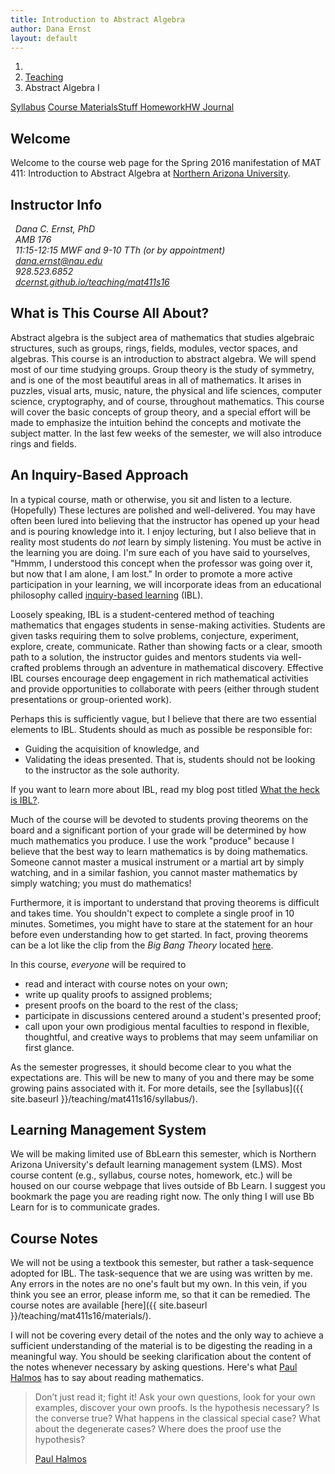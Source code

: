 ```yaml
---
title: Introduction to Abstract Algebra
author: Dana Ernst
layout: default
---
```


<ol class="breadcrumb">
  <li><a href="/"><i class="fa fa-home"></i></a></li>
  <li><a href="/teaching/">Teaching</a></li>
  <li class="active">Abstract Algebra I</li>
</ol>

<div class="row">
<div class="col-xs-12">
<div class="btn-group btn-group-justified">
<a class="btn btn-default btn-success" href="{{site.baseurl}}/teaching/mat411s16/syllabus/">Syllabus</a>
<a class="btn btn-default btn-primary" href="{{site.baseurl}}/teaching/mat411s16/materials/">
<span class="hidden-xs">Course Materials</span><span class="visible-xs">Stuff</span>
</a>
<a class="btn btn-default btn-warning" href="{{site.baseurl}}/teaching/mat411s16/homework/">
<span class="hidden-xs">Homework</span><span class="visible-xs">HW</span>
</a>
<a class="btn btn-default btn-info" href="{{site.baseurl}}/teaching/mat411s16/journal/">Journal</a>
</div>
</div>
</div>

## Welcome ##
Welcome to the course web page for the Spring 2016 manifestation of MAT 411: Introduction to Abstract Algebra at [Northern Arizona University](http://nau.edu).

## Instructor Info ##

<address>
<i class="fa fa-user fa-fw"></i>&nbsp; Dana C. Ernst, PhD<br />
<i class="fa fa-university fa-fw"></i>&nbsp; AMB 176<br />
<i class="fa fa-users fa-fw"></i>&nbsp; 11:15-12:15 MWF and 9-10 TTh (or by appointment)<br />
<i class="fa fa-envelope-o fa-fw"></i>&nbsp; <a href="mailto:dana.ernst@nau.edu">dana.ernst@nau.edu</a><br />
<i class="fa fa-phone fa-fw"></i>&nbsp; 928.523.6852<br />
<i class="fa fa-link fa-fw"></i>&nbsp; <a href="http://dcernst.github.io/teaching/mat411s16">dcernst.github.io/teaching/mat411s16</a>
</address>

## What is This Course All About? ##
Abstract algebra is the subject area of mathematics that studies algebraic structures, such as groups, rings, fields, modules, vector spaces, and algebras. This course is an introduction to abstract algebra. We will spend most of our time studying groups. Group theory is the study of symmetry, and is one of the most beautiful areas in all of mathematics. It arises in puzzles, visual arts, music, nature, the physical and life sciences, computer science, cryptography, and of course, throughout mathematics. This course will cover the basic concepts of group theory, and a special effort will be made to emphasize the intuition behind the concepts and motivate the subject matter.  In the last few weeks of the semester, we will also introduce rings and fields.

## An Inquiry-Based Approach ##
In a typical course, math or otherwise, you sit and listen to a lecture.  (Hopefully) These lectures are polished and well-delivered.  You may have often been lured into believing that the instructor has opened up your head and is pouring knowledge into it.  I enjoy lecturing, but I also believe that in reality most students do <i>not</i> learn by simply listening.  You must be active in the learning you are doing.  I'm sure each of you have said to yourselves, "Hmmm, I understood this concept when the professor was going over it, but now that I am alone, I am lost."  In order to promote a more active participation in your learning, we will incorporate ideas from an educational philosophy called [inquiry-based learning](http://maamathedmatters.blogspot.com/2013/05/what-heck-is-ibl.html) (IBL).  

Loosely speaking, IBL is a student-centered method of teaching mathematics that engages students in sense-making activities.  Students are given tasks requiring them to solve problems, conjecture, experiment, explore, create, communicate.  Rather than showing facts or a clear, smooth path to a solution, the instructor guides and mentors students via well-crafted problems through an adventure in mathematical discovery.  Effective IBL courses encourage deep engagement in rich mathematical activities and provide opportunities to collaborate with peers (either through student presentations or group-oriented work).

Perhaps this is sufficiently vague, but I believe that there are two essential elements to IBL.  Students should as much as possible be responsible for:

- Guiding the acquisition of knowledge, and
- Validating the ideas presented.  That is, students should not be looking to the instructor as the sole authority.

If you want to learn more about IBL, read my blog post titled [What the heck is IBL?](http://maamathedmatters.blogspot.com/2013/05/what-heck-is-ibl.html).

Much of the course will be devoted to students proving theorems on the board and a significant portion of your grade will be determined by how much mathematics you produce.  I use the work "produce" because I believe that the best way to learn mathematics is by doing mathematics.  Someone cannot master a musical instrument or a martial art by simply watching, and in a similar fashion, you cannot master mathematics by simply watching; you must do mathematics!

Furthermore, it is important to understand that proving theorems is difficult and takes time.  You shouldn't expect to complete a single proof in 10 minutes.  Sometimes, you might have to stare at the statement for an hour before even understanding how to get started.  In fact, proving theorems can be a lot like the clip from the *Big Bang Theory* located [here](http://www.youtube.com/watch?v=i5oc-70Fby4&feature=related).

In this course, *everyone* will be required to

- read and interact with course notes on your own;
- write up quality proofs to assigned problems;
- present proofs on the board to the rest of the class;
- participate in discussions centered around a student's presented proof;
- call upon your own prodigious mental faculties to respond in flexible, thoughtful, and creative ways to problems that may seem unfamiliar on first glance.

As the semester progresses, it should become clear to you what the expectations are.  This will be new to many of you and there may be some growing pains associated with it. For more details, see the [syllabus]({{ site.baseurl }}/teaching/mat411s16/syllabus/).

## Learning Management System ##
We will be making limited use of BbLearn this semester, which is Northern Arizona University's default learning management system (LMS).  Most course content (e.g., syllabus, course notes, homework, etc.) will be housed on our course webpage that lives outside of Bb Learn.  I suggest you bookmark the page you are reading right now. The only thing I will use Bb Learn for is to communicate grades.

## Course Notes ##
We will not be using a textbook this semester, but rather a task-sequence adopted for IBL.  The task-sequence that we are using was written by me.  Any errors in the notes are no one's fault but my own.  In this vein, if you think you see an error, please inform me, so that it can be remedied.  The course notes are available [here]({{ site.baseurl }}/teaching/mat411s16/materials/).

I will not be covering every detail of the notes and the only way to achieve a sufficient understanding of the material is to be digesting the reading in a meaningful way.  You should be seeking clarification about the content of the notes whenever necessary by asking questions. Here's what [Paul Halmos](http://en.wikipedia.org/wiki/Paul_Halmos) has to say about reading mathematics.

<blockquote>
  <p>Don’t just read it; fight it! Ask your own questions, look for your own examples, discover your own proofs. Is the hypothesis necessary? Is the converse true? What happens in the classical special case? What about the degenerate cases? Where does the proof use the hypothesis?</p>
  <footer><a href="http://en.wikipedia.org/wiki/Paul_Halmos">Paul Halmos</a></footer>
</blockquote>
